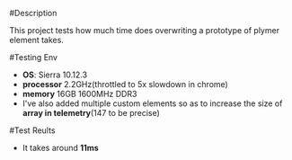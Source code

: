 #Description

This project tests how much time does overwriting a prototype of plymer element takes.

#Testing Env
- **OS**: Sierra 10.12.3
- **processor** 2.2GHz(throttled to 5x slowdown in chrome)
- **memory** 16GB 1600MHz DDR3
- I've also added multiple custom elements so as to increase the size of __array in telemetry__(147 to be precise)

#Test Reults
- It takes around __11ms__